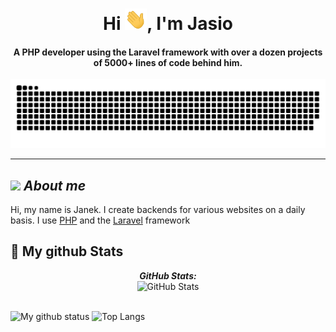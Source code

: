 <div align="center">
<h1 align="center">Hi <img width="35" src="https://github.com/1999AZZAR/1999AZZAR/blob/main/resources/img/waving.gif">, I'm Jasio</h1>
<h4 align="center">A PHP developer using the Laravel framework with over a dozen projects of 5000+ lines of code behind him.</h4>
</div>

<div align="center">
  <a href="https://github.com/Jasiooo">
  <img  src="https://github.com/1999AZZAR/1999AZZAR/blob/main/resources/img/grid-snake.svg"
       alt="snake" /></a>
</div>

-----
## <img src="https://media.giphy.com/media/ObNTw8Uzwy6KQ/giphy.gif" width="30px">&nbsp;***About me***

Hi, my name is Janek. I create backends for various websites on a daily basis. I use <a href="https://www.php.net/">PHP</a> and the <a href="https://laravel.com/">Laravel</a> framework
<h2>👀 My github Stats</h2>

<div>
<!--   <p align="center">
    <b><em>Now listening to:</em></b> <br/>
    <img src="https://spotify-github-profile.vercel.app/api/view?uid=Bhargavi-hash&cover_image=true&theme=novatorem" alt="Now Listenting to" />
  </p> -->

  <p align="center">
  <b><em>GitHub Stats:</em></b> <br/>
    <img src="https://github-readme-streak-stats.herokuapp.com/?user=Bhargavi-hash" alt="GitHub Stats" /> <br/><br/>

</div>

![My github status](https://github-readme-stats.vercel.app/api?username=Jasiooo&show_icons=true&include_all_commits=true)
![Top Langs](https://github-readme-stats.vercel.app/api/top-langs/?username=Jasiooo&layout=compact)
